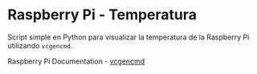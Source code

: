 # Raspberry Pi - Temperatura
Script simple en Python para visualizar la temperatura de la Raspberry Pi utilizando `vcgencmd`.


Raspberry Pi Documentation - [vcgencmd](https://www.raspberrypi.org/documentation/raspbian/applications/vcgencmd.md)
